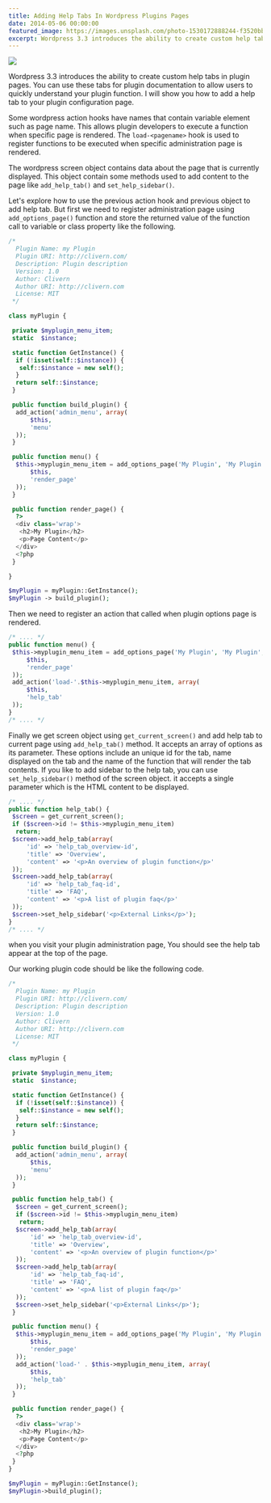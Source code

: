 ```yaml
---
title: Adding Help Tabs In Wordpress Plugins Pages
date: 2014-05-06 00:00:00
featured_image: https://images.unsplash.com/photo-1530172888244-f3520bbeaa55
excerpt: Wordpress 3.3 introduces the ability to create custom help tabs in plugin pages. You can use these tabs for plugin documentation to allow users to quickly understand your plugin function. I will show you how to add a help tab to your plugin configuration page.
---
```


![](https://images.unsplash.com/photo-1530172888244-f3520bbeaa55)

Wordpress 3.3 introduces the ability to create custom help tabs in plugin pages. You can use these tabs for plugin documentation to allow users to quickly understand your plugin function. I will show you how to add a help tab to your plugin configuration page.

Some wordpress action hooks have names that contain variable element such as page name. This allows plugin developers to execute a function when specific page is rendered. The `load-<pagename>` hook is used to register functions to be executed when specific administration page is rendered.

The wordpress screen object contains data about the page that is currently displayed. This object contain some methods used to add content to the page like `add_help_tab()` and `set_help_sidebar()`.

Let's explore how to use the previous action hook and previous object to add help tab. But first we need to register administration page using `add_options_page()` function and store the returned value of the function call to variable or class property like the following.

```php
/*
  Plugin Name: my Plugin
  Plugin URI: http://clivern.com/
  Description: Plugin description
  Version: 1.0
  Author: Clivern
  Author URI: http://clivern.com
  License: MIT
 */

class myPlugin {

 private $myplugin_menu_item;
 static  $instance;

 static function GetInstance() {
  if (!isset(self::$instance)) {
   self::$instance = new self();
  }
  return self::$instance;
 }

 public function build_plugin() {
  add_action('admin_menu', array(
      $this,
      'menu'
  ));
 }

 public function menu() {
  $this->myplugin_menu_item = add_options_page('My Plugin', 'My Plugin', 'manage_options', 'my_plugin', array(
      $this,
      'render_page'
  ));
 }

 public function render_page() {
  ?>
  <div class='wrap'>
   <h2>My Plugin</h2>
   <p>Page Content</p>
  </div>
  <?php
 }

}

$myPlugin = myPlugin::GetInstance();
$myPlugin -> build_plugin();
```

Then we need to register an action that called when plugin options page is rendered.

```php
/* .... */
public function menu() {
 $this->myplugin_menu_item = add_options_page('My Plugin', 'My Plugin', 'manage_options', 'my_plugin', array(
     $this,
     'render_page'
 ));
 add_action('load-'.$this->myplugin_menu_item, array(
     $this,
     'help_tab'
 ));
}
/* .... */
```

Finally we get screen object using `get_current_screen()` and add help tab to current page using `add_help_tab()` method. It accepts an array of options as its parameter. These options include an unique id for the tab, name displayed on the tab and the name of the function that will render the tab contents. If you like to add sidebar to the help tab, you can use `set_help_sidebar()` method of the screen object. it accepts a single parameter which is the HTML content to be displayed.

```php
/* .... */
public function help_tab() {
 $screen = get_current_screen();
 if ($screen->id != $this->myplugin_menu_item)
  return;
 $screen->add_help_tab(array(
     'id' => 'help_tab_overview-id',
     'title' => 'Overview',
     'content' => '<p>An overview of plugin function</p>'
 ));
 $screen->add_help_tab(array(
     'id' => 'help_tab_faq-id',
     'title' => 'FAQ',
     'content' => '<p>A list of plugin faq</p>'
 ));
 $screen->set_help_sidebar('<p>External Links</p>');
}
/* .... */
```

when you visit your plugin administration page, You should see the help tab appear at the top of the page.

Our working plugin code should be like the following code.

```php
/*
  Plugin Name: my Plugin
  Plugin URI: http://clivern.com/
  Description: Plugin description
  Version: 1.0
  Author: Clivern
  Author URI: http://clivern.com
  License: MIT
 */

class myPlugin {

 private $myplugin_menu_item;
 static  $instance;

 static function GetInstance() {
  if (!isset(self::$instance)) {
   self::$instance = new self();
  }
  return self::$instance;
 }

 public function build_plugin() {
  add_action('admin_menu', array(
      $this,
      'menu'
  ));
 }

 public function help_tab() {
  $screen = get_current_screen();
  if ($screen->id != $this->myplugin_menu_item)
   return;
  $screen->add_help_tab(array(
      'id' => 'help_tab_overview-id',
      'title' => 'Overview',
      'content' => '<p>An overview of plugin function</p>'
  ));
  $screen->add_help_tab(array(
      'id' => 'help_tab_faq-id',
      'title' => 'FAQ',
      'content' => '<p>A list of plugin faq</p>'
  ));
  $screen->set_help_sidebar('<p>External Links</p>');
 }

 public function menu() {
  $this->myplugin_menu_item = add_options_page('My Plugin', 'My Plugin', 'manage_options', 'my_plugin', array(
      $this,
      'render_page'
  ));
  add_action('load-' . $this->myplugin_menu_item, array(
      $this,
      'help_tab'
  ));
 }

 public function render_page() {
  ?>
  <div class='wrap'>
   <h2>My Plugin</h2>
   <p>Page Content</p>
  </div>
  <?php
 }
}

$myPlugin = myPlugin::GetInstance();
$myPlugin->build_plugin();
```